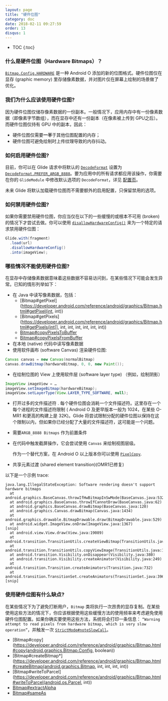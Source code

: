 ```yaml
---
layout: page
title: "硬件位图"
category: doc
date: 2018-02-11 09:27:59
order: 13
disqus: 1
---
```

* TOC
{:toc}

### 什么是硬件位图（Hardware Bitmaps）？
[`Bitmap.Config.HARDWARE`][3] 是一种 Android O 添加的新的位图格式。硬件位图仅在显存 (graphic memory) 里存储像素数据，并对图片仅在屏幕上绘制的场景做了优化。

### 我们为什么应该使用硬件位图?
因为硬件位图仅储存像素数据的一份副本。一般情况下，应用内存中有一份像素数据（即像素字节数组），而在显存中还有一份副本（在像素被上传到 GPU之后）。而硬件位图仅持有 GPU 中的副本，因此：

 * 硬件位图仅需要**一半**于其他位图配置的内存；
 * 硬件位图可避免绘制时上传纹理导致的内存抖动。

### 如何启用硬件位图?
目前，你可以在 Glide 请求中将默认的 [`DecodeFormat`][1] 设置为 [`DecodeFormat.PREFER_ARGB_8888`][2]。要为应用中的所有请求都应用该操作，你需要在你的 `GlideModule` 中修改默认选项的 `DecodeFormat`，详见 [配置页][4]。

未来 Glide 将默认加载硬件位图而不需要额外的启用配置，只保留禁用的选项。

### 如何禁用硬件位图?
如果你需要禁用硬件位图，你应当仅在以下的一些缓慢的或根本不可用 (broken) 的情况下才尝试去做。你可以使用 [`disallowHardwareConfig()`][5] 来为一个特定的请求禁用硬件位图：

```java
Glide.with(fragment)
  .load(url)
  .disallowHardwareConfig()
  .into(imageView);
```

### 哪些情况不能使用硬件位图?
在显存中存储像素数据意味着这些数据不容易访问到，在某些情况下可能会发生异常。已知的情形列举如下：
* 在 Java 中读写像素数据，包括：
  * [Bitmap#getPixel](https://developer.android.com/reference/android/graphics/Bitmap.html#getPixel(int, int))
  * [Bitmap#getPixels](https://developer.android.com/reference/android/graphics/Bitmap.html#getPixels(int[], int, int, int, int, int, int))
  * [Bitmap#copyPixelsToBuffer](https://developer.android.com/reference/android/graphics/Bitmap.html#copyPixelsToBuffer(java.nio.Buffer))
  * [Bitmap#copyPixelsFromBuffer](https://developer.android.com/reference/android/graphics/Bitmap.html#copyPixelsFromBuffer(java.nio.Buffer))
* 在本地 (native) 代码中读写像素数据
* 使用软件画布 (software Canvas) 渲染硬件位图:
```java
Canvas canvas = new Canvas(normalBitmap)
canvas.drawBitmap(hardwareBitmap, 0, 0, new Paint());
```
* 在绘制位图的 View 上使用软件层 (software layer type) （例如，绘制阴影）
```java
ImageView imageView = …
imageView.setImageBitmap(hardwareBitmap);
imageView.setLayerType(View.LAYER_TYPE_SOFTWARE, null);
```

* 打开过多的文件描述符
. 
    每个硬件位图会消耗一个文件描述符。这里存在一个每个进程的文件描述符限制 ( Android O 及更早版本一般为 1024，在某些 O-MR1 和更高的构建上是 32K)。Glide 将尝试限制分配的硬件位图以保持在这个限制以内，但如果你已经分配了大量的文件描述符，这可能是一个问题。

* 需要`ARGB_8888 Bitmaps` 作为前置条件
* 在代码中触发截屏操作，它会尝试使用 ``Canvas`` 来绘制视图层级。

    作为一个替代方案，在 Android O 以上版本你可以使用 [`PixelCopy`][6].  

* 共享元素过渡 (shared element transition)(OMR1已修复)

以下是一个示例 trace:
```
java.lang.IllegalStateException: Software rendering doesn't support hardware bitmaps
  at android.graphics.BaseCanvas.throwIfHwBitmapInSwMode(BaseCanvas.java:532)
  at android.graphics.BaseCanvas.throwIfCannotDraw(BaseCanvas.java:62)
  at android.graphics.BaseCanvas.drawBitmap(BaseCanvas.java:120)
  at android.graphics.Canvas.drawBitmap(Canvas.java:1434)
  at android.graphics.drawable.BitmapDrawable.draw(BitmapDrawable.java:529)
  at android.widget.ImageView.onDraw(ImageView.java:1367)
[snip]
  at android.view.View.draw(View.java:19089)
  at android.transition.TransitionUtils.createViewBitmap(TransitionUtils.java:168)
  at android.transition.TransitionUtils.copyViewImage(TransitionUtils.java:102)
  at android.transition.Visibility.onDisappear(Visibility.java:380)
  at android.transition.Visibility.createAnimator(Visibility.java:249)
  at android.transition.Transition.createAnimators(Transition.java:732)
  at android.transition.TransitionSet.createAnimators(TransitionSet.java:396)
[snip]
```

### 使用硬件位图有什么缺点?
在某些情况下为了避免打断用户，`Bitmap` 类将执行一次昂贵的显存复制。在某些使用这些方法的情况下，你应该根据使用这些缓慢方法的使用频率来考虑避免使用硬件位图配置。如果你确实要使用这些方法，系统将会打印一条信息： `“Warning attempt to read pixels from hardware bitmap, which is very slow operation”`，并触发一次 [`StrictMode#noteSlowCall`][7]。
* [Bitmap#copy](https://developer.android.com/reference/android/graphics/Bitmap.html#copy(android.graphics.Bitmap.Config, boolean))
* [Bitmap#createBitmap*](https://developer.android.com/reference/android/graphics/Bitmap.html#createBitmap(android.graphics.Bitmap, int, int, int, int))
* [Bitmap#writeToParcel](https://developer.android.com/reference/android/graphics/Bitmap.html#writeToParcel(android.os.Parcel, int))
* [Bitmap#extractAlpha](https://developer.android.com/reference/android/graphics/Bitmap.html#extractAlpha())
* [Bitmap#sameAs](https://developer.android.com/reference/android/graphics/Bitmap.html#sameAs(android.graphics.Bitmap))

[1]: https://bumptech.github.io/glide/javadocs/460/com/bumptech/glide/load/DecodeFormat.html
[2]: https://bumptech.github.io/glide/javadocs/460/com/bumptech/glide/load/DecodeFormat.html#PREFER_ARGB_8888
[3]: https://developer.android.com/reference/android/graphics/Bitmap.Config.html#HARDWARE
[4]: https://bumptech.github.io/glide/doc/configuration.html#default-request-options
[5]: https://bumptech.github.io/glide/javadocs/460/com/bumptech/glide/request/RequestOptions.html#disallowHardwareConfig--
[6]: https://developer.android.com/reference/android/view/PixelCopy.html
[7]: https://developer.android.com/reference/android/os/StrictMode.html#noteSlowCall(java.lang.String)
